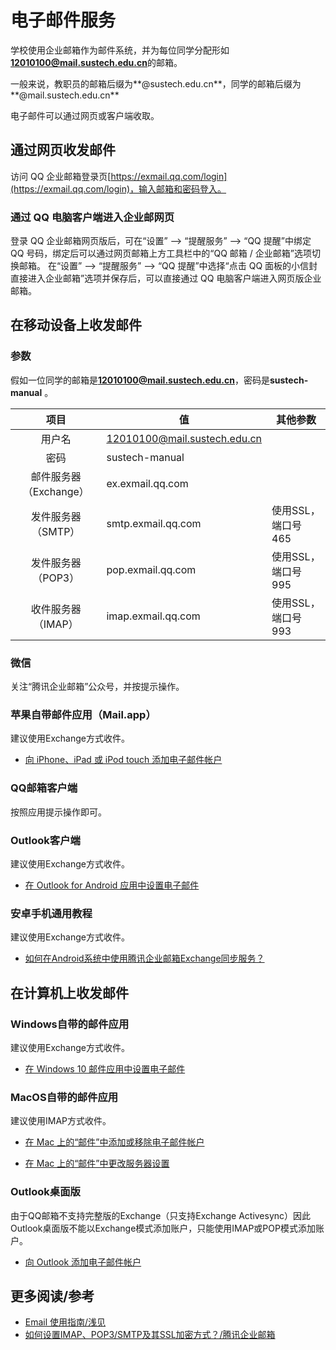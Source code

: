 # 电子邮件服务

学校使用企业邮箱作为邮件系统，并为每位同学分配形如**12010100@mail.sustech.edu.cn**的邮箱。

一般来说，教职员的邮箱后缀为**@sustech.edu.cn**，同学的邮箱后缀为**@mail.sustech.edu.cn**

电子邮件可以通过网页或客户端收取。

## 通过网页收发邮件

访问 QQ 企业邮箱登录页[https://exmail.qq.com/login](https://exmail.qq.com/login)，输入邮箱和密码登入。

### 通过 QQ 电脑客户端进入企业邮网页

登录 QQ 企业邮箱网页版后，可在“设置” --> “提醒服务” --> “QQ 提醒”中绑定 QQ 号码，绑定后可以通过网页邮箱上方工具栏中的“QQ 邮箱 / 企业邮箱”选项切换邮箱。
在“设置” --> “提醒服务” --> “QQ 提醒”中选择“点击 QQ 面板的小信封直接进入企业邮箱”选项并保存后，可以直接通过 QQ 电脑客户端进入网页版企业邮箱。

## 在移动设备上收发邮件

### 参数

假如一位同学的邮箱是**12010100@mail.sustech.edu.cn**，密码是**sustech-manual** 。

|          项目          | 值                           | 其他参数           |
| :--------------------: | ---------------------------- | ------------------ |
|         用户名         | 12010100@mail.sustech.edu.cn |                    |
|          密码          | sustech-manual               |                    |
| 邮件服务器（Exchange） | ex.exmail.qq.com             |                    |
|   发件服务器（SMTP）   | smtp.exmail.qq.com           | 使用SSL，端口号465 |
|   发件服务器（POP3）   | pop.exmail.qq.com            | 使用SSL，端口号995 |
|   收件服务器（IMAP）   | imap.exmail.qq.com           | 使用SSL，端口号993 |

### 微信

关注“腾讯企业邮箱”公众号，并按提示操作。

### 苹果自带邮件应用（Mail.app）

建议使用Exchange方式收件。

- [向 iPhone、iPad 或 iPod touch 添加电子邮件帐户](https://support.apple.com/zh-cn/HT201320)

### QQ邮箱客户端

按照应用提示操作即可。

### Outlook客户端

建议使用Exchange方式收件。

- [在 Outlook for Android 应用中设置电子邮件]([https://support.microsoft.com/zh-cn/office/%e5%9c%a8-outlook-for-android-%e5%ba%94%e7%94%a8%e4%b8%ad%e8%ae%be%e7%bd%ae%e7%94%b5%e5%ad%90%e9%82%ae%e4%bb%b6-886db551-8dfa-4fd5-b835-f8e532091872?ui=zh-cn&rs=zh-cn&ad=cn](https://support.microsoft.com/zh-cn/office/在-outlook-for-android-应用中设置电子邮件-886db551-8dfa-4fd5-b835-f8e532091872?ui=zh-cn&rs=zh-cn&ad=cn))

### 安卓手机通用教程

建议使用Exchange方式收件。

- [如何在Android系统中使用腾讯企业邮箱Exchange同步服务？](https://service.exmail.qq.com/cgi-bin/help?subtype=1&&id=20019&&no=1001530)

## 在计算机上收发邮件

### Windows自带的邮件应用

建议使用Exchange方式收件。

- [在 Windows 10 邮件应用中设置电子邮件]([https://support.microsoft.com/zh-cn/office/%e5%9c%a8-windows-10-%e9%82%ae%e4%bb%b6%e5%ba%94%e7%94%a8%e4%b8%ad%e8%ae%be%e7%bd%ae%e7%94%b5%e5%ad%90%e9%82%ae%e4%bb%b6-7ff79e8b-439b-4b47-8ff9-3f9a33166c60?ui=zh-cn&rs=zh-cn&ad=cn](https://support.microsoft.com/zh-cn/office/在-windows-10-邮件应用中设置电子邮件-7ff79e8b-439b-4b47-8ff9-3f9a33166c60?ui=zh-cn&rs=zh-cn&ad=cn))

### MacOS自带的邮件应用

建议使用IMAP方式收件。

- [在 Mac 上的“邮件”中添加或移除电子邮件帐户](https://support.apple.com/zh-cn/guide/mail/mail35803/mac)

- [在 Mac 上的“邮件”中更改服务器设置](https://support.apple.com/zh-cn/guide/mail/cpmlprefacctadv/mac)

### Outlook桌面版

由于QQ邮箱不支持完整版的Exchange（只支持Exchange Activesync）因此Outlook桌面版不能以Exchange模式添加账户，只能使用IMAP或POP模式添加账户。

- [向 Outlook 添加电子邮件帐户]([https://support.microsoft.com/zh-cn/office/%E5%90%91-outlook-%E6%B7%BB%E5%8A%A0%E7%94%B5%E5%AD%90%E9%82%AE%E4%BB%B6%E5%B8%90%E6%88%B7-6e27792a-9267-4aa4-8bb6-c84ef146101b](https://support.microsoft.com/zh-cn/office/向-outlook-添加电子邮件帐户-6e27792a-9267-4aa4-8bb6-c84ef146101b))



## 更多阅读/参考

- [Email 使用指南/浅见](https://qianjian.space/2017/09/email-guide/)
- [如何设置IMAP、POP3/SMTP及其SSL加密方式？/腾讯企业邮箱](https://service.exmail.qq.com/cgi-bin/help?subtype=1&id=28&no=1000585)

